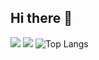 ## Hi there 👋

<!--
**TsingPig/TsingPig** is a ✨ _special_ ✨ repository because its `README.md` (this file) appears on your GitHub profile.

Here are some ideas to get you started:

- 🔭 I’m currently working on ...
- 🌱 I’m currently learning ...
- 👯 I’m looking to collaborate on ...
- 🤔 I’m looking for help with ...
- 💬 Ask me about ...
- 📫 How to reach me: ...
- 😄 Pronouns: ...
- ⚡ Fun fact: ...
-->

![](https://github-readme-stats.vercel.app/api?username=TsingPig&show_icons=true&theme=transparent)
![](https://github-readme-activity-graph.cyclic.app/graph?username=TsingPig&theme=dracula)
![Top Langs](https://github-readme-stats.vercel.app/api/top-langs/?username=TsingPig&layout=compact&theme=tokyonight)

